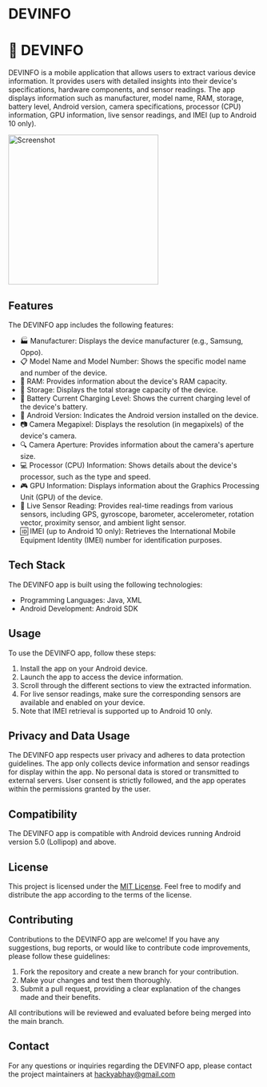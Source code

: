 # DEVINFO
 

# 📱 DEVINFO

DEVINFO is a mobile application that allows users to extract various device information. It provides users with detailed insights into their device's specifications, hardware components, and sensor readings. The app displays information such as manufacturer, model name, RAM, storage, battery level, Android version, camera specifications, processor (CPU) information, GPU information, live sensor readings, and IMEI (up to Android 10 only).

<img src="https://i.imgur.com/YyaruLL.jpg" alt="Screenshot" width="300">




## Features

The DEVINFO app includes the following features:

- 🏭 Manufacturer: Displays the device manufacturer (e.g., Samsung, Oppo).
- 📋 Model Name and Model Number: Shows the specific model name and number of the device.
- 💾 RAM: Provides information about the device's RAM capacity.
- 💽 Storage: Displays the total storage capacity of the device.
- 🔋 Battery Current Charging Level: Shows the current charging level of the device's battery.
- 🤖 Android Version: Indicates the Android version installed on the device.
- 📷 Camera Megapixel: Displays the resolution (in megapixels) of the device's camera.
- 🔍 Camera Aperture: Provides information about the camera's aperture size.
- 💻 Processor (CPU) Information: Shows details about the device's processor, such as the type and speed.
- 🎮 GPU Information: Displays information about the Graphics Processing Unit (GPU) of the device.
- 🎯 Live Sensor Reading: Provides real-time readings from various sensors, including GPS, gyroscope, barometer, accelerometer, rotation vector, proximity sensor, and ambient light sensor.
- 🆔 IMEI (up to Android 10 only): Retrieves the International Mobile Equipment Identity (IMEI) number for identification purposes.

## Tech Stack

The DEVINFO app is built using the following technologies:

- Programming Languages: Java, XML
- Android Development: Android SDK


## Usage

To use the DEVINFO app, follow these steps:

1. Install the app on your Android device.
2. Launch the app to access the device information.
3. Scroll through the different sections to view the extracted information.
4. For live sensor readings, make sure the corresponding sensors are available and enabled on your device.
5. Note that IMEI retrieval is supported up to Android 10 only.

## Privacy and Data Usage

The DEVINFO app respects user privacy and adheres to data protection guidelines. The app only collects device information and sensor readings for display within the app. No personal data is stored or transmitted to external servers. User consent is strictly followed, and the app operates within the permissions granted by the user.

## Compatibility

The DEVINFO app is compatible with Android devices running Android version 5.0 (Lollipop) and above.

## License

This project is licensed under the [MIT License](LICENSE). Feel free to modify and distribute the app according to the terms of the license.

## Contributing

Contributions to the DEVINFO app are welcome! If you have any suggestions, bug reports, or would like to contribute code improvements, please follow these guidelines:

1. Fork the repository and create a new branch for your contribution.
2. Make your changes and test them thoroughly.
3. Submit a pull request, providing a clear explanation of the changes made and their benefits.

All contributions will be reviewed and evaluated before being merged into the main branch.

## Contact

For any questions or inquiries regarding the DEVINFO app, please contact the project maintainers at hackyabhay@gmail.com

